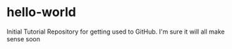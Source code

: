 hello-world
===========

Initial Tutorial Repository for getting used to GitHub.  I'm sure it will all make sense soon
